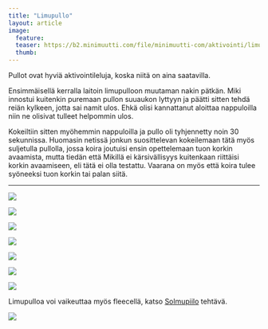 ```yaml
---
title: "Limupullo"
layout: article
image:
  feature:
  teaser: https://b2.minimuutti.com/file/minimuutti-com/aktivointi/limupullo/DSC25203-245px.jpg
  thumb:
---
```


Pullot ovat hyviä aktivointileluja, koska niitä on aina saatavilla.

Ensimmäisellä kerralla laitoin limupulloon muutaman nakin pätkän. Miki innostui kuitenkin puremaan pullon suuaukon lyttyyn ja päätti sitten tehdä reiän kylkeen, jotta sai namit ulos. Ehkä olisi kannattanut aloittaa nappuloilla niin ne olisivat tulleet helpommin ulos.

Kokeiltiin sitten myöhemmin nappuloilla ja pullo oli tyhjennetty noin 30 sekunnissa. Huomasin netissä jonkun suosittelevan kokeilemaan tätä myös suljetulla pullolla, jossa koira joutuisi ensin opettelemaan tuon korkin avaamista, mutta tiedän että Mikillä ei kärsivällisyys kuitenkaan riittäisi korkin avaamiseen, eli tätä ei olla testattu. Vaarana on myös että koira tulee syöneeksi tuon korkin tai palan siitä.

---

![](https://b2.minimuutti.com/file/minimuutti-com/aktivointi/limupullo/DSC25198_2-800px.jpg)

![](https://b2.minimuutti.com/file/minimuutti-com/aktivointi/limupullo/DSC25199_2-800px.jpg)

![](https://b2.minimuutti.com/file/minimuutti-com/aktivointi/limupullo/DSC25203_2-800px.jpg)

![](https://b2.minimuutti.com/file/minimuutti-com/aktivointi/limupullo/IMG_20150502_153748_2-800px.jpg)

![](https://b2.minimuutti.com/file/minimuutti-com/aktivointi/limupullo/DSC29321_2-800px.jpg)

![](https://b2.minimuutti.com/file/minimuutti-com/aktivointi/limupullo/DSC45377-800px.jpg)

![](https://b2.minimuutti.com/file/minimuutti-com/aktivointi/limupullo/DSC45440-800px.jpg)

Limupulloa voi vaikeuttaa myös fleecellä, katso [Solmupiilo](/aktivointi/solmupiilo/) tehtävä.

[![](https://b2.minimuutti.com/file/minimuutti-com/aktivointi/solmupiilo/DS13255-800px.jpg)](/aktivointi/solmupiilo/)
